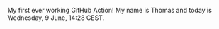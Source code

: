 My first ever working GitHub Action!
My name is Thomas and today is Wednesday, 9 June, 14:28 CEST. 
